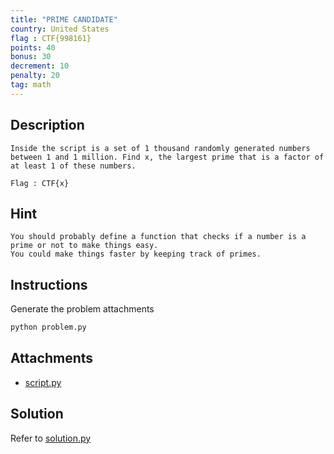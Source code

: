 ```yaml
---
title: "PRIME CANDIDATE"
country: United States
flag : CTF{998161}
points: 40
bonus: 30
decrement: 10
penalty: 20
tag: math
---
```


## Description

```
Inside the script is a set of 1 thousand randomly generated numbers between 1 and 1 million. Find x, the largest prime that is a factor of at least 1 of these numbers.

Flag : CTF{x}
```

## Hint

```
You should probably define a function that checks if a number is a prime or not to make things easy.
You could make things faster by keeping track of primes.
```

## Instructions

Generate the problem attachments

```bash
python problem.py
```

## Attachments

*   [script.py](script.py)

## Solution

Refer to [solution.py](solution.py)
